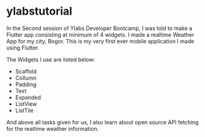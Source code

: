 # ylabstutorial

In the Second session of Ylabs Developer Bootcamp, I was told to make a Flutter app consisting at minimum of 4 widgets.
I made a realtime Weather App for my city, Bogor. This is my very first ever mobile application I made using Flutter.

The Widgets I use are listed below:
- Scaffold
- Collumn
- Padding
- Text
- Expanded
- ListView
- ListTile

And above all tasks given for us, I also learn about open source API fetching for the realtime weather information. 
